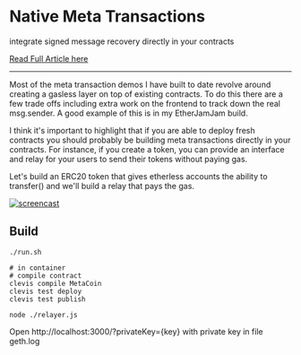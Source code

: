 # Native Meta Transactions

integrate signed message recovery directly in your contracts

[Read Full Article here](https://medium.com/gitcoin/native-meta-transactions-e509d91a8482)

---

Most of the meta transaction demos I have built to date revolve around creating a gasless layer on top of existing contracts. To do this there are a few trade offs including extra work on the frontend to track down the real msg.sender. A good example of this is in my EtherJamJam build.

I think it's important to highlight that if you are able to deploy fresh contracts you should probably be building meta transactions directly in your contracts. For instance, if you create a token, you can provide an interface and relay for your users to send their tokens without paying gas. 

Let's build an ERC20 token that gives etherless accounts the ability to transfer() and we'll build a relay that pays the gas.

[![screencast](https://user-images.githubusercontent.com/2653167/49298483-c4d0b600-f47a-11e8-97ae-f539ab5d0bc0.png)](https://youtu.be/tnLsBvzYu_A)

## Build

```shell
./run.sh

# in container
# compile contract
clevis compile MetaCoin
clevis test deploy
clevis test publish

node ./relayer.js
```

Open http://localhost:3000/?privateKey={key} with private key in file geth.log